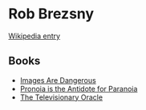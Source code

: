 # Rob Brezsny

[Wikipedia entry](https://en.wikipedia.org/wiki/Rob_Brezsny)

## Books

- [Images Are Dangerous](Images_Are_Dangerous.md)
- [Pronoia is the Antidote for Paranoia](Pronoia_is_the_Antidote_for_Paranoia-_How_the_Whole_World_is_Conspiring_to_Shower_You_With_Blessings.md)
- [The Televisionary Oracle](The_Televisionary_Oracle.md)
